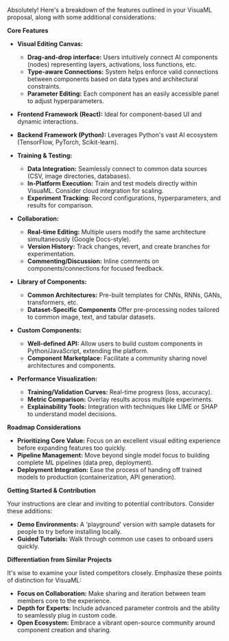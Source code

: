 Absolutely! Here's a breakdown of the features outlined in your VisuaML proposal, along with some additional considerations:

**Core Features**

* **Visual Editing Canvas:**
    * **Drag-and-drop interface:**  Users intuitively connect AI components (nodes) representing layers, activations, loss functions, etc.
    * **Type-aware Connections:** System helps enforce valid connections between components based on data types and architectural constraints.
    * **Parameter Editing:** Each component has an easily accessible panel to adjust hyperparameters. 

* **Frontend Framework (React):** Ideal for component-based UI and dynamic interactions.

* **Backend Framework (Python):** Leverages Python's vast AI ecosystem (TensorFlow, PyTorch, Scikit-learn).

* **Training & Testing:**
    * **Data Integration:** Seamlessly connect to common data sources (CSV, image directories, databases).
    * **In-Platform Execution:** Train and test models directly within VisuaML. Consider cloud integration for scaling. 
    * **Experiment Tracking:** Record configurations, hyperparameters, and results for comparison.

* **Collaboration:**
    * **Real-time Editing:** Multiple users modify the same architecture simultaneously (Google Docs-style).
    * **Version History:** Track changes, revert, and create branches for experimentation.
    * **Commenting/Discussion:** Inline comments on components/connections for focused feedback.

* **Library of Components:**
    * **Common Architectures:** Pre-built templates for CNNs, RNNs, GANs, transformers, etc. 
    * **Dataset-Specific Components** Offer pre-processing nodes tailored to common image, text, and tabular datasets. 

* **Custom Components:**
    * **Well-defined API:** Allow users to build custom components in Python/JavaScript, extending the platform.
    * **Component Marketplace:** Facilitate a community sharing novel architectures and components.

* **Performance Visualization:**
    * **Training/Validation Curves:** Real-time progress (loss, accuracy).
    * **Metric Comparison:** Overlay results across multiple experiments.
    * **Explainability Tools:** Integration with techniques like LIME or SHAP to understand model decisions.

**Roadmap Considerations**

* **Prioritizing Core Value:** Focus on an excellent visual editing experience before expanding features too quickly.
* **Pipeline Management:**  Move beyond single model focus to building complete ML pipelines (data prep, deployment).
* **Deployment Integration:**  Ease the process of handing off trained models to production (containerization, API generation).

**Getting Started & Contribution**

Your instructions are clear and inviting to potential contributors. Consider these additions:

* **Demo Environments:** A 'playground' version with sample datasets for people to try before installing locally.
* **Guided Tutorials:** Walk through common use cases to onboard users quickly.

**Differentiation from Similar Projects**

It's wise to examine your listed competitors closely. Emphasize these points of distinction for VisuaML:

* **Focus on Collaboration:** Make sharing and iteration between team members core to the experience.
* **Depth for Experts:** Include advanced parameter controls and the ability to seamlessly plug in custom code.
* **Open Ecosystem:** Embrace a vibrant open-source community around component creation and sharing.